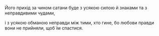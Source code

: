 Його прихід за чином сатани буде з усякою силою й знаками та з неправдивими чудами,

і з усякою обманою неправди між тими, хто гине, бо любови правди вони не прийняли, щоб їм спастися.